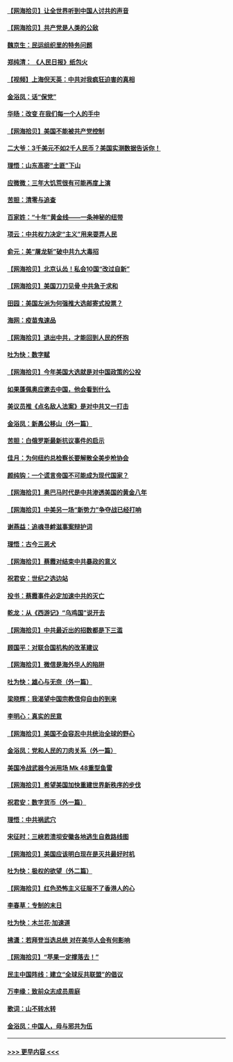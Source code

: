 #### [【网海拾贝】让全世界听到中国人讨共的声音](../pages/nsc993/n12365569.md?t=08291302) 
#### [【网海拾贝】共产党是人类的公敌](../pages/nsc993/n12363182.md?t=08291302) 
#### [魏京生：民运组织里的特务问题](../pages/nsc993/n12363010.md?t=08291302) 
#### [郑纯清： 《人民日报》纸包火](../pages/nsc993/n12362706.md?t=08291302) 
#### [【视频】上海倪天英：中共对我疯狂迫害的真相](../pages/nsc993/n12356341.md?t=08291302) 
#### [金浴凤：话“保党”](../pages/nsc993/n12361867.md?t=08291302) 
#### [华旸：改变 在我们每一个人的手中](../pages/nsc993/n12361774.md?t=08291302) 
#### [【网海拾贝】美国不能被共产党控制](../pages/nsc993/n12360271.md?t=08291302) 
#### [二大爷：3千美元不如2千人民币？美国实测数据告诉你！](../pages/nsc993/n12358563.md?t=08291302) 
#### [理悟：山东高密“土匪”下山](../pages/nsc993/n12358535.md?t=08291302) 
#### [应微微：三年大饥荒很有可能再度上演](../pages/nsc993/n12358523.md?t=08291302) 
#### [苦胆：清零与追查](../pages/nsc993/n12358501.md?t=08291302) 
#### [百家姓：“十年”黄金线——一条神秘的纽带](../pages/nsc993/n12358319.md?t=08291302) 
#### [项云：中共权力决定“主义”用来耍弄人民](../pages/nsc993/n12358172.md?t=08291302) 
#### [俞元：美“屠龙斩”破中共九大毒招](../pages/nsc993/n12357822.md?t=08291302) 
#### [【网海拾贝】北京认怂！私会10国“改过自新”](../pages/nsc993/n12357784.md?t=08291302) 
#### [【网海拾贝】美国刀刀见骨 中共急于求和](../pages/nsc993/n12355511.md?t=08291302) 
#### [田园：美国左派为何强推大选邮寄式投票？](../pages/nsc993/n12352963.md?t=08291302) 
#### [海网：疫苗鬼速品](../pages/nsc993/n12354438.md?t=08291302) 
#### [【网海拾贝】退出中共，才能回到人民的怀抱](../pages/nsc993/n12352634.md?t=08291302) 
#### [吐为快：数字赋](../pages/nsc993/n12352317.md?t=08291302) 
#### [【网海拾贝】今年美国大选就是对中国政策的公投](../pages/nsc993/n12350973.md?t=08291302) 
#### [如果蓬佩奥应邀去中国，他会看到什么](../pages/nsc993/n12350945.md?t=08291302) 
#### [美议员推《点名敌人法案》是对中共又一打击](../pages/nsc993/n12350765.md?t=08291302) 
#### [金浴凤：新愚公移山（外一篇）](../pages/nsc993/n12350253.md?t=08291302) 
#### [苦胆：白俄罗斯最新抗议事件的启示](../pages/nsc993/n12349989.md?t=08291302) 
#### [佳月：为何纽约总检察长要解散全美步枪协会](../pages/nsc993/n12349939.md?t=08291302) 
#### [颜纯钩：一个谎言帝国不可能成为现代国家？](../pages/nsc993/n12349898.md?t=08291302) 
#### [【网海拾贝】奥巴马时代是中共渗透美国的黄金八年](../pages/nsc993/n12349284.md?t=08291302) 
#### [【网海拾贝】中美另一场“新势力”争夺战已经打响](../pages/nsc993/n12346998.md?t=08291302) 
#### [谢燕益：追魂寻衅滋事案辩护词](../pages/nsc993/n12346892.md?t=08291302) 
#### [理悟：古今三恶犬](../pages/nsc993/n12345190.md?t=08291302) 
#### [【网海拾贝】蔡霞对结束中共暴政的意义](../pages/nsc993/n12344263.md?t=08291302) 
#### [祝君安：世纪之选边站](../pages/nsc993/n12342382.md?t=08291302) 
#### [投书：蔡霞事件必定加速中共的灭亡](../pages/nsc993/n12341881.md?t=08291302) 
#### [乾龙：从《西游记》“乌鸡国”说开去](../pages/nsc993/n12341690.md?t=08291302) 
#### [【网海拾贝】中共最近出的招数都是下三滥](../pages/nsc993/n12341593.md?t=08291302) 
#### [顾国平：对联合国机构的改革建议](../pages/nsc993/n12339928.md?t=08291302) 
#### [【网海拾贝】微信是海外华人的陷阱](../pages/nsc993/n12338868.md?t=08291302) 
#### [吐为快：雄心与无奈（外一篇）](../pages/nsc993/n12338132.md?t=08291302) 
#### [梁晓辉：我渴望中国宗教信仰自由的到来](../pages/nsc993/n12336657.md?t=08291302) 
#### [李明心：真实的民意](../pages/nsc993/n12336089.md?t=08291302) 
#### [【网海拾贝】美国不会容忍中共统治全球的野心](../pages/nsc993/n12336063.md?t=08291302) 
#### [金浴凤：党和人民的刀肉关系（外一篇）](../pages/nsc993/n12335834.md?t=08291302) 
#### [美国冷战武器今派用场 Mk 48重型鱼雷](../pages/nsc993/n12335354.md?t=08291302) 
#### [【网海拾贝】希望美国加快重建世界新秩序的步伐](../pages/nsc993/n12334224.md?t=08291302) 
#### [祝君安：数字货币（外一篇）](../pages/nsc993/n12334186.md?t=08291302) 
#### [理悟：中共祸武穴](../pages/nsc993/n12333962.md?t=08291302) 
#### [宋征时：三峡若溃坝安徽各地逃生自救路线图](../pages/nsc993/n12332450.md?t=08291302) 
#### [【网海拾贝】美国应该明白现在是灭共最好时机](../pages/nsc993/n12332313.md?t=08291302) 
#### [吐为快：极权的欲望（外二篇）](../pages/nsc993/n12332089.md?t=08291302) 
#### [【网海拾贝】红色恐怖主义征服不了香港人的心](../pages/nsc993/n12329296.md?t=08291302) 
#### [李春草：专制的末日](../pages/nsc993/n12329079.md?t=08291302) 
#### [吐为快：木兰花‧加速道](../pages/nsc993/n12327366.md?t=08291302) 
#### [拂潇：若拜登当选总统 对在美华人会有何影响](../pages/nsc993/n12295996.md?t=08291302) 
#### [【网海拾贝】“苹果一定撑落去！”](../pages/nsc993/n12326784.md?t=08291302) 
#### [民主中国阵线：建立“全球反共联盟”的倡议](../pages/nsc993/n12324177.md?t=08291302) 
#### [万李缘：致前众志成员周庭](../pages/nsc993/n12324635.md?t=08291302) 
#### [歌词：山不转水转](../pages/nsc993/n12324599.md?t=08291302) 
#### [金浴凤：中国人，毋与邪共为伍](../pages/nsc993/n12324257.md?t=08291302) 

----
#### [ >>> 更早内容 <<< ](../indexes/nsc993-earlier.md)
